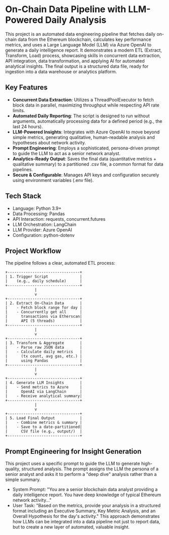 # On-Chain Data Pipeline with LLM-Powered Daily Analysis

This project is an automated data engineering pipeline that fetches daily on-chain data from the Ethereum blockchain, calculates key performance metrics, and uses a Large Language Model (LLM) via Azure OpenAI to generate a daily intelligence report.
It demonstrates a modern ETL (Extract, Transform, Load) process, showcasing skills in concurrent data extraction, API integration, data transformation, and applying AI for automated analytical insights. The final output is a structured data file, ready for ingestion into a data warehouse or analytics platform.

## Key Features
- **Concurrent Data Extraction**: Utilizes a ThreadPoolExecutor to fetch block data in parallel, maximizing throughput while respecting API rate limits.
- **Automated Daily Reporting**: The script is designed to run without arguments, automatically processing data for a defined period (e.g., the last 24 hours).
- **LLM-Powered Insights**: Integrates with Azure OpenAI to move beyond simple metrics, generating qualitative, human-readable analysis and hypotheses about network activity.
- **Prompt Engineering**: Employs a sophisticated, persona-driven prompt to guide the LLM to act as a senior network analyst.
- **Analytics-Ready Output**: Saves the final data (quantitative metrics + qualitative summary) to a partitioned .csv file, a common format for data pipelines.
- **Secure & Configurable**: Manages API keys and configuration securely using environment variables (.env file).

## Tech Stack
- Language: Python 3.9+
- Data Processing: Pandas
- API Interaction: requests, concurrent.futures
- LLM Orchestration: LangChain
- LLM Provider: Azure OpenAI
- Configuration: python-dotenv

## Project Workflow
The pipeline follows a clear, automated ETL process:
```text
+--------------------------------+
| 1. Trigger Script              |
|    (e.g., daily schedule)      |
+--------------------------------+
             |
             v
+--------------------------------+
| 2. Extract On-Chain Data       |
|    - Fetch block range for day |
|    - Concurrently get all      |
|      transactions via Etherscan|
|      API (5 threads)           |
+--------------------------------+
             |
             v
+--------------------------------+
| 3. Transform & Aggregate       |
|    - Parse raw JSON data       |
|    - Calculate daily metrics   |
|      (tx count, avg gas, etc.) |
|      using Pandas              |
+--------------------------------+
             |
             v
+--------------------------------+
| 4. Generate LLM Insights       |
|    - Send metrics to Azure     |
|      OpenAI via LangChain      |
|    - Receive analytical summary|
+--------------------------------+
             |
             v
+--------------------------------+
| 5. Load Final Output           |
|    - Combine metrics & summary |
|    - Save to a date-partitioned|
|      CSV file (e.g., output/)  |
+--------------------------------+
```

## Prompt Engineering for Insight Generation
This project uses a specific prompt to guide the LLM to generate high-quality, structured analysis. The prompt assigns the LLM the persona of a senior analyst and asks it to perform a "deep dive" analysis rather than a simple summary.
- System Prompt: "You are a senior blockchain data analyst providing a daily intelligence report. You have deep knowledge of typical Ethereum network activity..."
- User Task: "Based on the metrics, provide your analysis in a structured format including an Executive Summary, Key Metric Analysis, and an Overall Hypothesis for the day's activity."
This approach demonstrates how LLMs can be integrated into a data pipeline not just to report data, but to create a new layer of automated, valuable insight.
